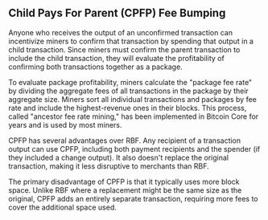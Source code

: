 ## Child Pays For Parent (CPFP) Fee Bumping

Anyone who receives the output of an unconfirmed transaction can incentivize miners to confirm that transaction by spending that output in a child transaction. Since miners must confirm the parent transaction to include the child transaction, they will evaluate the profitability of confirming both transactions together as a package.

To evaluate package profitability, miners calculate the "package fee rate" by dividing the aggregate fees of all transactions in the package by their aggregate size. Miners sort all individual transactions and packages by fee rate and include the highest-revenue ones in their blocks. This process, called "ancestor fee rate mining," has been implemented in Bitcoin Core for years and is used by most miners.

CPFP has several advantages over RBF. Any recipient of a transaction output can use CPFP, including both payment recipients and the spender (if they included a change output). It also doesn't replace the original transaction, making it less disruptive to merchants than RBF.

The primary disadvantage of CPFP is that it typically uses more block space. Unlike RBF where a replacement might be the same size as the original, CPFP adds an entirely separate transaction, requiring more fees to cover the additional space used.